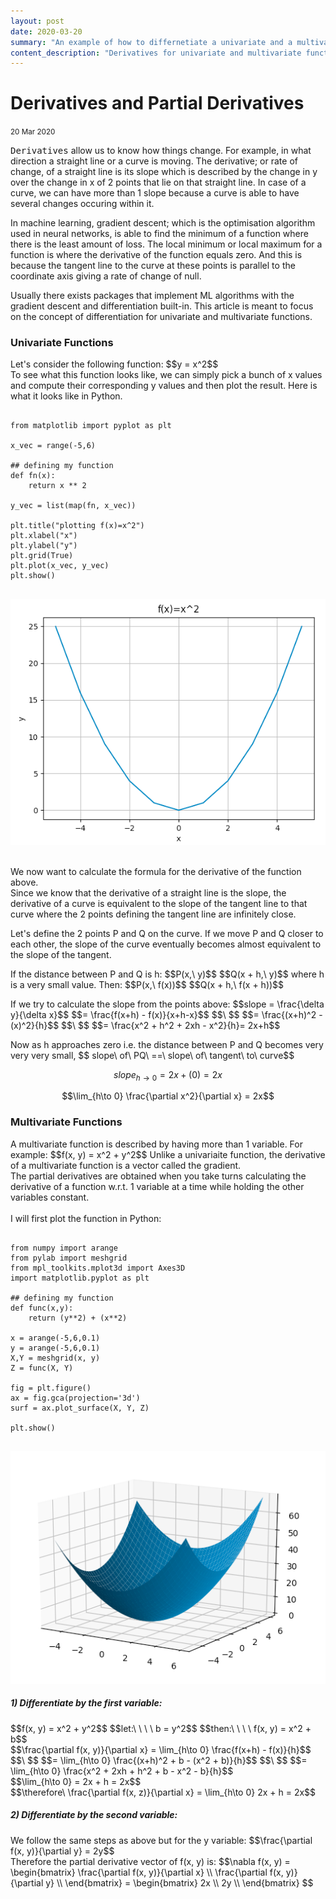 ```yaml
---
layout: post
date: 2020-03-20
summary: "An example of how to differnetiate a univariate and a multivariate function."
content_description: "Derivatives for univariate and multivariate functions. Relevant in gradient descent the optimisation algorithm in machine learning."
---
```

<div media:type="text/omd" class="blog_title_style container">
    <h1><span>Derivatives and Partial Derivatives</span></h1>
    <small>20 Mar 2020</small>
</div>

<div media:type="text/omd" class="blog_content_style container">

<p id="blog_text">
<kbd>Derivatives</kbd> allow us to know how things change. For example, in what direction a straight line or a curve is moving. The derivative; or rate of change, of a straight line is its slope which is described by the change in y over the change in x of 2 points that lie on that straight line. In case of a curve, we can have more than 1 slope because a curve is able to have several changes occuring within it.
</p>

<p id="blog_text">
In machine learning, gradient descent; which is the optimisation algorithm used in neural networks, is able to find the minimum of a function where there is the least amount of loss. The local minimum or local maximum for a function is where the derivative of the function equals zero. And this is because the tangent line to the curve at these points is parallel to the coordinate axis giving a rate of change of null.
</p>

<p id="blog_text">
Usually there exists packages that implement ML algorithms with the gradient descent and differentiation built-in. This article is meant to focus on the concept of differentiation for univariate and multivariate functions.
</p>

<h3 id="blog_text">Univariate Functions</h3>
<p id="blog_text">
Let's consider the following function: $$y = x^2$$
<br />
To see what this function looks like, we can simply pick a bunch of x values and compute their corresponding y values and then plot the result. Here is what it looks like in Python.
</p>

<pre>
<code>
from matplotlib import pyplot as plt

x_vec = range(-5,6)

## defining my function
def fn(x):
&nbsp;&nbsp;&nbsp;&nbsp;return x ** 2

y_vec = list(map(fn, x_vec))

plt.title("plotting f(x)=x^2")
plt.xlabel("x")
plt.ylabel("y")
plt.grid(True)
plt.plot(x_vec, y_vec)
plt.show()
</code>
</pre>

<div class="function_div" media:type="text/omd">
<img class="function_img" src="/assets/images/y_equal_x_square.png">
</div>

<br />
<p id="blog_text">
We now want to calculate the formula for the derivative of the function above.
<br />
Since we know that the derivative of a straight line is the slope, the derivative of a curve is equivalent to the slope of the tangent line to that curve where the 2 points defining the tangent line are infinitely close.
</p>

<p id="blog_text">
Let's define the 2 points P and Q on the curve. If we move P and Q closer to each other, the slope of the curve eventually becomes almost equivalent to the slope of the tangent.
</p>

<p id="blog_text">
If the distance between P and Q is h:
$$P(x,\ y)$$
$$Q(x + h,\ y)$$
where h is a very small value. Then:
$$P(x,\ f(x))$$
$$Q(x + h,\ f(x + h))$$
</p>

<p id="blog_text">
If we try to calculate the slope from the points above:
$$slope = \frac{\delta y}{\delta x}$$
$$= \frac{f(x+h) - f(x)}{x+h-x}$$
$$\ $$
$$= \frac{(x+h)^2 - (x)^2}{h}$$
$$\ $$
$$= \frac{x^2 + h^2 + 2xh - x^2}{h}= 2x+h$$
</p>

<p id="blog_text">
Now as h approaches zero i.e. the distance between P and Q becomes very very very small,
$$ slope\ of\ PQ\ ==\ slope\ of\ tangent\ to\ curve$$

$$slope_{h\to 0} = 2x + (0) = 2x$$

$$\lim_{h\to 0} \frac{\partial x^2}{\partial x} = 2x$$
</p>


<h3 id="blog_text">Multivariate Functions</h3>
<p id="blog_text">
A multivariate function is described by having more than 1 variable. For example:
$$f(x, y) = x^2 + y^2$$
Unlike a univariaite function, the derivative of a multivariate function is a vector called the gradient.
<br />
The partial derivatives are obtained when you take turns calculating the derivative of a function w.r.t. 1 variable at a time while holding the other variables constant.
<br />
<br />
I will first plot the function in Python:
</p>

<pre>
<code>
from numpy import arange
from pylab import meshgrid
from mpl_toolkits.mplot3d import Axes3D
import matplotlib.pyplot as plt

## defining my function
def func(x,y):
&nbsp;&nbsp;&nbsp;&nbsp;return (y**2) + (x**2)
 
x = arange(-5,6,0.1)
y = arange(-5,6,0.1)
X,Y = meshgrid(x, y)
Z = func(X, Y)

fig = plt.figure()
ax = fig.gca(projection='3d')
surf = ax.plot_surface(X, Y, Z)

plt.show()
</code>
</pre>

<div class="function_div" media:type="text/omd">
<img class="function_img" src="/assets/images/x_square_plus_y_square.png">
</div>


<h5 id="blog_text">1) Differentiate by the first variable:</h5>
<p id="blog_text">
$$f(x, y) = x^2 + y^2$$
$$let:\ \ \ \ b = y^2$$
$$then:\ \ \ \ f(x, y) = x^2 + b$$
<br />
$$\frac{\partial f(x, y)}{\partial x} = \lim_{h\to 0} \frac{f(x+h) - f(x)}{h}$$
$$\ $$
$$= \lim_{h\to 0} \frac{(x+h)^2 + b - (x^2 + b)}{h}$$
$$\ $$
$$= \lim_{h\to 0} \frac{x^2 + 2xh + h^2 + b - x^2 - b}{h}$$
<br />
$$\lim_{h\to 0} = 2x + h = 2x$$
<br />
$$\therefore\ \frac{\partial f(x, z)}{\partial x} = \lim_{h\to 0} 2x + h = 2x$$
</p>

<h5 id="blog_text">2) Differentiate by the second variable:</h5>
<p id="blog_text">
We follow the same steps as above but for the y variable:
$$\frac{\partial f(x, y)}{\partial y} = 2y$$
<br />
Therefore the partial derivative vector of f(x, y) is:
$$\nabla f(x, y) = 
\begin{bmatrix}
\frac{\partial f(x, y)}{\partial x} \\
\frac{\partial f(x, y)}{\partial y} \\
\end{bmatrix} =
\begin{bmatrix}
2x \\
2y \\
\end{bmatrix}
$$
</p>
<br />


</div>




